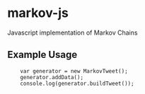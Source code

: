 markov-js
=========

Javascript implementation of Markov Chains

## Example Usage

```
	var generator = new MarkovTweet();
	generator.addData();
	console.log(generator.buildTweet());

```